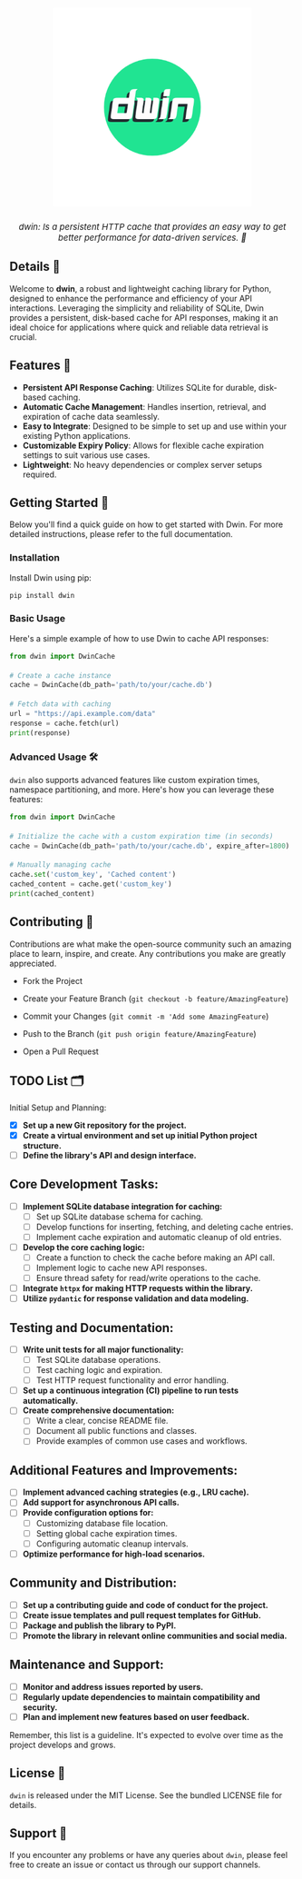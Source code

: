 <h1 align="center">
    <img alt="dwin Logo" width="350px" src="logo/dwin_logo.png"><br>
</h1>

<div align="center">
<i style="display: block; font-style: italic; font-size:15px;">dwin: Is a persistent HTTP cache that provides an easy way to get better performance for data-driven services. 🚀</i>
</div>

## Details 🚀
Welcome to **dwin**, a robust and lightweight caching library for Python, designed to enhance the performance and efficiency of your API interactions. Leveraging the simplicity and reliability of SQLite, Dwin provides a persistent, disk-based cache for API responses, making it an ideal choice for applications where quick and reliable data retrieval is crucial.



## Features 🌟

- **Persistent API Response Caching**: Utilizes SQLite for durable, disk-based caching.
- **Automatic Cache Management**: Handles insertion, retrieval, and expiration of cache data seamlessly.
- **Easy to Integrate**: Designed to be simple to set up and use within your existing Python applications.
- **Customizable Expiry Policy**: Allows for flexible cache expiration settings to suit various use cases.
- **Lightweight**: No heavy dependencies or complex server setups required.

## Getting Started 🚀
Below you'll find a quick guide on how to get started with Dwin. For more detailed instructions, please refer to the full documentation.

### Installation 

Install Dwin using pip:

```bash
pip install dwin
```

### Basic Usage

Here's a simple example of how to use Dwin to cache API responses:

```python
from dwin import DwinCache

# Create a cache instance
cache = DwinCache(db_path='path/to/your/cache.db')

# Fetch data with caching
url = "https://api.example.com/data"
response = cache.fetch(url)
print(response)


```

### Advanced Usage 🛠

`dwin` also supports advanced features like custom expiration times, namespace partitioning, and more. Here's how you can leverage these features:

```python
from dwin import DwinCache

# Initialize the cache with a custom expiration time (in seconds)
cache = DwinCache(db_path='path/to/your/cache.db', expire_after=1800)

# Manually managing cache
cache.set('custom_key', 'Cached content')
cached_content = cache.get('custom_key')
print(cached_content)


```

## Contributing 🤝

Contributions are what make the open-source community such an amazing place to learn, inspire, and create. Any contributions you make are greatly appreciated.

- Fork the Project

- Create your Feature Branch (`git checkout -b feature/AmazingFeature`)

- Commit your Changes (`git commit -m 'Add some AmazingFeature`)

- Push to the Branch (`git push origin feature/AmazingFeature`)

- Open a Pull Request
  


## TODO List 🗂️
Initial Setup and Planning:
- [x] **Set up a new Git repository for the project.**
- [x] **Create a virtual environment and set up initial Python project structure.**
- [ ] **Define the library's API and design interface.**

## Core Development Tasks:
- [ ] **Implement SQLite database integration for caching:**
  - [ ] Set up SQLite database schema for caching.
  - [ ] Develop functions for inserting, fetching, and deleting cache entries.
  - [ ] Implement cache expiration and automatic cleanup of old entries.
- [ ] **Develop the core caching logic:**
  - [ ] Create a function to check the cache before making an API call.
  - [ ] Implement logic to cache new API responses.
  - [ ] Ensure thread safety for read/write operations to the cache.
- [ ] **Integrate `httpx` for making HTTP requests within the library.**
- [ ] **Utilize `pydantic` for response validation and data modeling.**

## Testing and Documentation:
- [ ] **Write unit tests for all major functionality:**
  - [ ] Test SQLite database operations.
  - [ ] Test caching logic and expiration.
  - [ ] Test HTTP request functionality and error handling.
- [ ] **Set up a continuous integration (CI) pipeline to run tests automatically.**
- [ ] **Create comprehensive documentation:**
  - [ ] Write a clear, concise README file.
  - [ ] Document all public functions and classes.
  - [ ] Provide examples of common use cases and workflows.

## Additional Features and Improvements:
- [ ] **Implement advanced caching strategies (e.g., LRU cache).**
- [ ] **Add support for asynchronous API calls.**
- [ ] **Provide configuration options for:**
  - [ ] Customizing database file location.
  - [ ] Setting global cache expiration times.
  - [ ] Configuring automatic cleanup intervals.
- [ ] **Optimize performance for high-load scenarios.**

## Community and Distribution:
- [ ] **Set up a contributing guide and code of conduct for the project.**
- [ ] **Create issue templates and pull request templates for GitHub.**
- [ ] **Package and publish the library to PyPI.**
- [ ] **Promote the library in relevant online communities and social media.**

## Maintenance and Support:
- [ ] **Monitor and address issues reported by users.**
- [ ] **Regularly update dependencies to maintain compatibility and security.**
- [ ] **Plan and implement new features based on user feedback.**

Remember, this list is a guideline. It's expected to evolve over time as the project develops and grows.


## License 📄
`dwin` is released under the MIT License. See the bundled LICENSE file for details.

## Support 💬
If you encounter any problems or have any queries about `dwin`, please feel free to create an issue or contact us through our support channels.
